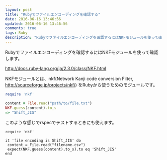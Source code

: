 ```yaml
---
layout: post
title: "Rubyでファイルエンコーディングを確認する"
date: 2016-06-16 13:46:56
updated: 2016-06-16 13:46:56
comments: true
tags: Ruby
description: "Rubyでファイルエンコーディングを確認するにはNKFモジュールを使って確認します。またrspecでの利用方法を紹介します。"
---
```


Rubyでファイルエンコーディングを確認するにはNKFモジュールを使って確認します。

http://docs.ruby-lang.org/ja/2.3.0/class/NKF.html

NKFモジュールとは、nkf(Network Kanji code conversion Filter, http://sourceforge.jp/projects/nkf/) をRubyから使うためのモジュールです。


```ruby
require 'nkf'

content = File.read("path/to/file.txt")
NKF.guess(content).to_s
=> "Shift_JIS"

```

このような感じでrspecでテストするときにも使えます。


```
require 'nkf'

it 'file encoding is Shift_JIS' do
 content = File.read("filename.csv")
 expect(NKF.guess(content).to_s).to eq 'Shift_JIS'
end

```

